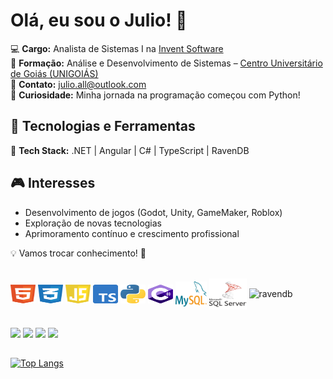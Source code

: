 # Olá, eu sou o Julio! 🚀  

💻 **Cargo:** Analista de Sistemas I na [Invent Software](https://inventsoftware.com.br/)  
📕 **Formação:** Análise e Desenvolvimento de Sistemas – [Centro Universitário de Goiás (UNIGOIÁS)](https://unigoias.com.br/)  
📧 **Contato:** [julio.all@outlook.com](mailto:julio.all@outlook.com)  
🐍 **Curiosidade:** Minha jornada na programação começou com Python!  

## 🚀 Tecnologias e Ferramentas  
🔹 **Tech Stack:** .NET | Angular | C# | TypeScript | RavenDB  

## 🎮 Interesses  
- Desenvolvimento de jogos (Godot, Unity, GameMaker, Roblox)  
- Exploração de novas tecnologias  
- Aprimoramento contínuo e crescimento profissional  

💡 Vamos trocar conhecimento! 🚀  


 
<div style="display: inline_block"><br>
  <img align="center" alt="HTML" height="30" width="40" src="html.svg">
  <img align="center" alt="CSS" height="30" width="40" src="css.svg">
  <img align="center" alt="Js" height="30" width="40" src="javascript.svg">
 <img align="center" alt="typescript" height="30" width="40" src="typescript.png">
  <img align="center" alt="Python" height="30" width="40" src="python.svg">
  <img align="center" alt="Csharp" height="30" width="40" src="csharp.svg">
  <img align="center" alt="mysql" height="40" width="50" src="mysql.svg">
  <img align="center" alt="sqlserve" height="50" width="60" src="sql-server.png">
 <img align="center" alt="ravendb" height="50" width="60" src="ravendb.png">
</div>

  ##
 
<div> 
  <a href="https://instagram.com/julio_all" target="_blank"><img src="https://img.shields.io/badge/-Instagram-%23E4405F?style=for-the-badge&logo=instagram&logoColor=white" target="_blank"></a>
 <a href="https://discord.gg/julioall" target="_blank"><img src="https://img.shields.io/badge/Discord-7289DA?style=for-the-badge&logo=discord&logoColor=white" target="_blank"></a> 
  <a href="https://www.linkedin.com/in/julioall/" target="_blank"><img src="https://img.shields.io/badge/-LinkedIn-%230077B5?style=for-the-badge&logo=linkedin&logoColor=white" target="_blank"></a>
 <a href="https://wa.me/qr/R2JWZR5YSPS4D1" target="_blank"><img  src="https://img.shields.io/badge/WhatsApp-25D366?style=for-the-badge&logo=whatsapp&logoColor=white" target="_blank"></a>
</div>

##

[![Top Langs](https://github-readme-stats.vercel.app/api/top-langs/?username=julioall&layout=compact&theme=dark&langs_count=6&card_width=1000)](https://github.com/anuraghazra/github-readme-stats)


